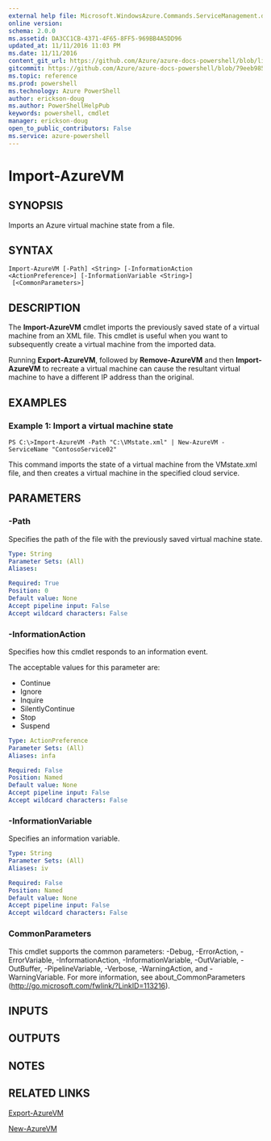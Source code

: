 ```yaml
---
external help file: Microsoft.WindowsAzure.Commands.ServiceManagement.dll-Help.xml
online version: 
schema: 2.0.0
ms.assetid: DA3CC1CB-4371-4F65-8FF5-969BB4A5DD96
updated_at: 11/11/2016 11:03 PM
ms.date: 11/11/2016
content_git_url: https://github.com/Azure/azure-docs-powershell/blob/live/azureps-cmdlets-docs/ServiceManagement/Azure.Service/v1.6.1/Import-AzureVM.md
gitcommit: https://github.com/Azure/azure-docs-powershell/blob/79eeb985ea480979357fb4695832a0c3d29a48bf/azureps-cmdlets-docs/ServiceManagement/Azure.Service/v1.6.1/Import-AzureVM.md
ms.topic: reference
ms.prod: powershell
ms.technology: Azure PowerShell
author: erickson-doug
ms.author: PowerShellHelpPub
keywords: powershell, cmdlet
manager: erickson-doug
open_to_public_contributors: False
ms.service: azure-powershell
---
```


# Import-AzureVM

## SYNOPSIS
Imports an Azure virtual machine state from a file.

## SYNTAX

```
Import-AzureVM [-Path] <String> [-InformationAction <ActionPreference>] [-InformationVariable <String>]
 [<CommonParameters>]
```

## DESCRIPTION
The **Import-AzureVM** cmdlet imports the previously saved state of a virtual machine from an XML file.
This cmdlet is useful when you want to subsequently create a virtual machine from the imported data.

Running **Export-AzureVM**, followed by **Remove-AzureVM** and then **Import-AzureVM** to recreate a virtual machine can cause the resultant virtual machine to have a different IP address than the original.

## EXAMPLES

### Example 1: Import a virtual machine state
```
PS C:\>Import-AzureVM -Path "C:\VMstate.xml" | New-AzureVM -ServiceName "ContosoService02"
```

This command imports the state of a virtual machine from the VMstate.xml file, and then creates a virtual machine in the specified cloud service.

## PARAMETERS

### -Path
Specifies the path of the file with the previously saved virtual machine state.

```yaml
Type: String
Parameter Sets: (All)
Aliases: 

Required: True
Position: 0
Default value: None
Accept pipeline input: False
Accept wildcard characters: False
```

### -InformationAction
Specifies how this cmdlet responds to an information event.

The acceptable values for this parameter are:

- Continue
- Ignore
- Inquire
- SilentlyContinue
- Stop
- Suspend

```yaml
Type: ActionPreference
Parameter Sets: (All)
Aliases: infa

Required: False
Position: Named
Default value: None
Accept pipeline input: False
Accept wildcard characters: False
```

### -InformationVariable
Specifies an information variable.

```yaml
Type: String
Parameter Sets: (All)
Aliases: iv

Required: False
Position: Named
Default value: None
Accept pipeline input: False
Accept wildcard characters: False
```

### CommonParameters
This cmdlet supports the common parameters: -Debug, -ErrorAction, -ErrorVariable, -InformationAction, -InformationVariable, -OutVariable, -OutBuffer, -PipelineVariable, -Verbose, -WarningAction, and -WarningVariable. For more information, see about_CommonParameters (http://go.microsoft.com/fwlink/?LinkID=113216).

## INPUTS

## OUTPUTS

## NOTES

## RELATED LINKS

[Export-AzureVM](xref:ServiceManagement/Azure.Service/v1.6.1/Export-AzureVM.md)

[New-AzureVM](xref:ServiceManagement/Azure.Service/v1.6.1/New-AzureVM.md)


